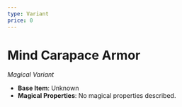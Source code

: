 ```yaml
---
type: Variant
price: 0
---
```

# Mind Carapace Armor

*Magical Variant*

- **Base Item**: Unknown
- **Magical Properties**: No magical properties described.


